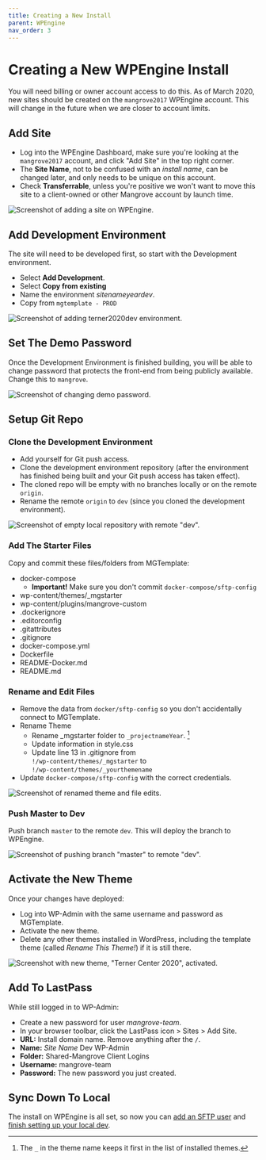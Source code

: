 ```yaml
---
title: Creating a New Install
parent: WPEngine
nav_order: 3
---
```


# Creating a New WPEngine Install
You will need billing or owner account access to do this.
As of March 2020, new sites should be created on the `mangrove2017` WPEngine account. This will change in the future when we are closer to account limits.

## Add Site
* Log into the WPEngine Dashboard, make sure you're looking at the `mangrove2017` account, and click "Add Site" in the top right corner.
* The **Site Name**, not to be confused with an _install name_, can be changed later, and only needs to be unique on this account.
* Check **Transferrable**, unless you're positive we won't want to move this site to a client-owned or other Mangrove account by launch time.

![Screenshot of adding a site on WPEngine.](add-site.png)

## Add Development Environment
The site will need to be developed first, so start with the Development environment.

* Select **Add Development**.
* Select **Copy from existing**
* Name the environment _sitenameyeardev_.
* Copy from `mgtemplate - PROD`

![Screenshot of adding terner2020dev environment.](add-development-environment.png)

## Set The Demo Password
Once the Development Environment is finished building, you will be able to change password that protects the front-end from being publicly available. Change this to `mangrove`.

![Screenshot of changing demo password.](demo-password.png)

## Setup Git Repo
### Clone the Development Environment
* Add yourself for Git push access.
* Clone the development environment repository (after the environment has finished being built and your Git push access has taken effect).
* The cloned repo will be empty with no branches locally or on the remote `origin`.
* Rename the remote `origin` to `dev` (since you cloned the development environment).

![Screenshot of empty local repository with remote "dev".](cloned-repo.png)

### Add The Starter Files
Copy and commit these files/folders from MGTemplate:

* docker-compose
    * **Important!** Make sure you don't commit `docker-compose/sftp-config`
* wp-content/themes/\_mgstarter
* wp-content/plugins/mangrove-custom
* .dockerignore
* .editorconfig
* .gitattributes
* .gitignore
* docker-compose.yml
* Dockerfile
* README-Docker.md
* README.md

### Rename and Edit Files
* Remove the data from `docker/sftp-config` so you don't accidentally connect to MGTemplate.
* Rename Theme
    * Rename \_mgstarter folder to `_projectnameYear`. [^1]
    * Update information in style.css
    * Update line 13 in .gitignore from  
    `!/wp-content/themes/_mgstarter` to  
    `!/wp-content/themes/_yourthemename`
* Update `docker-compose/sftp-config` with the correct credentials.

[^1]: The `_` in the theme name keeps it first in the list of installed themes.

![Screenshot of renamed theme and file edits.](rename-edit-files.png)

### Push Master to Dev
Push branch `master` to the remote `dev`. This will deploy the branch to WPEngine.

![Screenshot of pushing branch "master" to remote "dev".](push-to-dev.png)

## Activate the New Theme
Once your changes have deployed:
* Log into WP-Admin with the same username and password as MGTemplate.
* Activate the new theme.
* Delete any other themes installed in WordPress, including the template theme (called _Rename This Theme!_) if it is still there.

![Screenshot with new theme, "Terner Center 2020", activated.](new-theme-active.png)

## Add To LastPass
While still logged in to WP-Admin:
* Create a new password for user _mangrove-team_.
* In your browser toolbar, click the LastPass icon > Sites > Add Site.
* **URL:** Install domain name. Remove anything after the `/`.
* **Name:** _Site Name_ Dev WP-Admin
* **Folder:** Shared-Mangrove Client Logins
* **Username:** mangrove-team
* **Password:** The new password you just created.

## Sync Down To Local
The install on WPEngine is all set, so now you can [add an SFTP user](add-sftp-user) and [finish setting up your local dev](/local-development/sftp-config).
